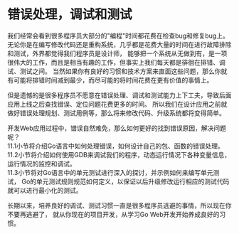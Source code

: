 # 错误处理，调试和测试
我们经常会看到很多程序员大部分的"编程"时间都花费在检查bug和修复bug上。
无论你是在编写修改代码还是重构系统，几乎都是花费大量的时间在进行故障排除和测试，外界都觉得我们程序员是设计师，
能够把一个系统从无做到有，是一项很伟大的工作，而且是相当有趣的工作，但事实上我们每天都是徘徊在排错、调试、测试之间。
当然如果你有良好的习惯和技术方案来直面这些问题，那么你就有可能将排错时间减到最少，而尽可能的将时间花费在更有价值的事情上。

但是遗憾的是很多程序员不愿意在错误处理、调试和测试能力上下工夫，导致后面应用上线之后查找错误、定位问题花费更多的时间。
所以我们在设计应用之前就做好错误处理规划、测试用例等，那么将来修改代码、升级系统都将变得简单。

开发Web应用过程中，错误自然难免，那么如何更好的找到错误原因，解决问题呢？   
11.1小节将介绍Go语言中如何处理错误，如何设计自己的包、函数的错误处理。   
11.2小节将介绍如何使用GDB来调试我们的程序，动态运行情况下各种变量信息，运行情况的监控和调试。   
11.3小节将对Go语言中的单元测试进行深入的探讨，并示例如何来编写单元测试，
Go的单元测试规则规范如何定义，以保证以后升级修改运行相应的测试代码就可以进行最小化的测试。

长期以来，培养良好的调试、测试习惯一直是很多程序员逃避的事情，所以现在你不要再逃避了，
就从你现在的项目开发，从学习Go Web开发开始养成良好的习惯。


